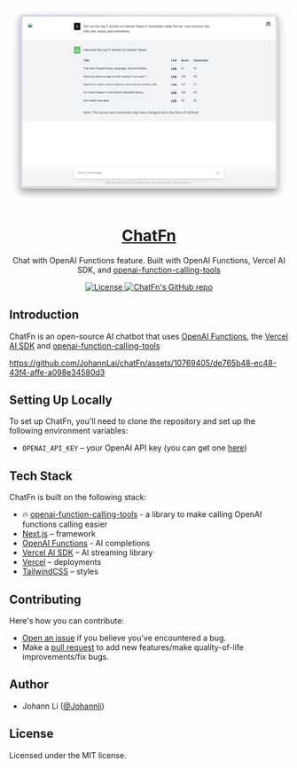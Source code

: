 <a href="https://chat-fn.vercel.app">
  <img alt="Chat with Hacker News using natural language." src="assets/screenshot.png">
  <h1 align="center">ChatFn</h1>
</a>

<p align="center">
  Chat with OpenAI Functions feature. Built with OpenAI Functions, Vercel AI SDK, and <a href="https://github.com/JohannLai/openai-function-calling-tools">openai-function-calling-tools</a>
</p>

<p align="center">
  <a href="https://github.com/johannlai/chatFn/blob/main/LICENSE">
    <img src="https://img.shields.io/github/license/johannlai/chatFn?label=license&logo=github&color=f80&logoColor=fff" alt="License" />
  </a>
  <a href="https://github.com/johannlai/chatFn"><img src="https://img.shields.io/github/stars/johannlai/chatFn?style=social" alt="ChatFn's GitHub repo"></a>
</p>


## Introduction

ChatFn is an open-source AI chatbot that uses [OpenAI Functions](https://platform.openai.com/docs/guides/gpt/function-calling), the [Vercel AI SDK](https://sdk.vercel.ai/docs) and [openai-function-calling-tools](https://github.com/JohannLai/openai-function-calling-tools) 

https://github.com/JohannLai/chatFn/assets/10769405/de765b48-ec48-43f4-affe-a098e34580d3


## Setting Up Locally

To set up ChatFn, you'll need to clone the repository and set up the following environment variables:

- `OPENAI_API_KEY` – your OpenAI API key (you can get one [here](https://platform.openai.com/account/api-keys))

## Tech Stack

ChatFn is built on the following stack:
- 🔥 [openai-function-calling-tools](https://github.com/JohannLai/openai-function-calling-tools) - a library to make calling OpenAI functions calling easier
- [Next.js](https://nextjs.org/) – framework
- [OpenAI Functions](https://platform.openai.com/docs/guides/gpt/function-calling) - AI completions
- [Vercel AI SDK](https://sdk.vercel.ai/docs) – AI streaming library
- [Vercel](https://vercel.com) – deployments
- [TailwindCSS](https://tailwindcss.com/) – styles

## Contributing

Here's how you can contribute:

- [Open an issue](https://github.com/johannlai/chatFn/issues) if you believe you've encountered a bug.
- Make a [pull request](https://github.com/johannlai/chatFn/pull) to add new features/make quality-of-life improvements/fix bugs.

## Author

- Johann Li ([@Johannli](https://twitter.com/ProgramerJohann))

## License

Licensed under the MIT license.
